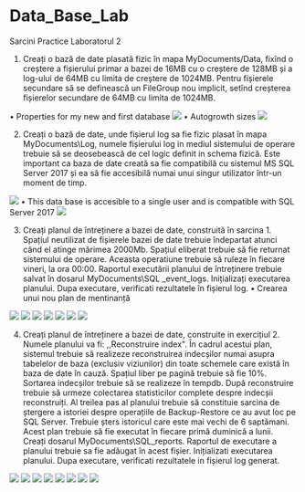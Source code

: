# Data_Base_Lab
Sarcini Practice Laboratorul 2
1.	Creați o bază de date plasată fizic în mapa MyDocuments/Data, fixînd o creștere a fișierului primar a bazei de 16MB cu o creștere de 128MB și a log-ului de 64MB cu limita de creștere de 1024MB. Pentru fișierele secundare să se definească un FileGroup nou implicit, setînd creșterea fișierelor secundare de 64MB cu limita de 1024MB. 

•	Properties for my new and first database
<img src = "img1.png"/> 
•	Autogrowth sizes
<img src = "img2.png"/>

2.	Creați o bază de date, unde fișierul log sa fie fizic plasat în mapa MyDocuments\Log, numele
fișierului log in mediul sistemului de operare trebuie să se deosebească de cel logic definit in
schema fizică. Este important ca baza de date creată sa fie compatibilă cu sistemul MS SQL
Server 2017 și ea să fie accesibilă numai unui singur utilizator într-un moment de timp.
<img src = "img3.png"/>
•	This data base is accesible to a single user and is compatible with SQL Server 2017
<img src = "img4.png"/>

3.	Creați planul de întreținere a bazei de date, construită în sarcina 1. Spațiul neutilizat de fișierele bazei de date trebuie îndepartat atunci când el atinge mărimea 2000Mb. Spațiul eliberat trebuie să fie returnat sistemului de operare. Aceasta operatiune trebuie să ruleze în fiecare vineri, la ora 00:00. Raportul executării planului de întreținere trebuie salvat în dosarul MyDocuments\SQL _event_logs. Inițializați executarea planului. Dupa executare, verificati rezultatele în fișierul log.
•	Crearea unui nou plan de mentinanță
<img src = "img5.png"/>
<img src = "img6.png"/>
<img src = "img7.png"/>
<img src = "img8.png"/>
<img src = "img9.png"/>
<img src = "img10.png"/>
<img src = "img11.png"/>

4.	Creați planul de întreținere a bazei de date, construite in exercițiul 2. Numele planului va fi: ,,Reconstruire index". În cadrul acestui plan, sistemul trebuie să realizeze reconstruirea indecșilor numai asupra tabelelor de baza (exclusiv viziunilor) din toate schemele care există în baza de date în cauză. Spațiul liber pe pagină trebuie să fie 10%. Sortarea indecșilor trebuie să se realizeze în tempdb. După reconstruire trebuie să urmeze colectarea statisticilor complete despre indecșii reconstruiți. Al treilea pas al planului trebuie să constituie sarcina de ștergere a istoriei despre operațiile de Backup-Restore ce au avut loc pe SQL Server. Trebuie șters istoricul care este mai vechi de 6 saptămani. Acest plan trebuie să fie executat în fiecare primă duminică a lunii. Creați dosarul
MyDocuments\SQL_reports. Raportul de executare a planului trebuie sa fie adăugat în acest fișier. Inițializati executarea planului. Dupa executare, verificati rezultatele in fișierul log generat.
<img src = "img12.png"/>
<img src = "img13.png"/>
<img src = "img14.png"/>
<img src = "img15.png"/>
<img src = "img16.png"/>
<img src = "img17.png"/>
<img src = "img18.png"/> 
<img src = "img19.png"/>
